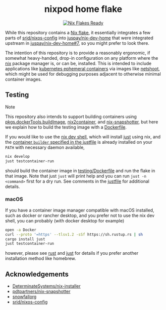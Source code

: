 <div align="center">

# nixpod home flake

<a href="https://nixos.wiki/wiki/Flakes" target="_blank">
	<img alt="Nix Flakes Ready" src="https://img.shields.io/static/v1?logo=nixos&logoColor=d8dee9&label=Nix%20Flakes&labelColor=5e81ac&message=In%20Containers&color=d8dee9&style=for-the-badge">
</a>

</div>

While this repository contains a [Nix flake](https://zero-to-nix.com/concepts/flakes), it essentially integrates a few parts of [srid/nixos-config](https://github.com/srid/nixos-config) into [juspay/nix-dev-home](https://github.com/juspay/nix-dev-home) that were integrated upstream in [juspay/nix-dev-home#7](https://github.com/juspay/nix-dev-home/pull/7), so you might prefer to look there.

The intention of this repository is to provide a reasonably ergonomic, if somewhat heavy-handed, drop-in configuration on any platform where the [nix](https://github.com/NixOS/nix) package manager is, or can be, installed. This is intended to include applications like [kubernetes ephemeral containers](https://kubernetes.io/docs/concepts/workloads/pods/ephemeral-containers/) via images like [netshoot](https://github.com/nicolaka/netshoot), which might be used for debugging purposes adjacent to otherwise minimal container images.

## Testing

> [!NOTE]
> This repository also intends to support building containers using [pkgs.dockerTools.buildImage](https://nixos.org/manual/nixpkgs/stable/#ssec-pkgs-dockerTools-buildImage), [nix2container](https://github.com/nlewo/nix2container), and [nix-snapshotter](https://github.com/pdtpartners/nix-snapshotter), but here we explain how to build the testing image with a [Dockerfile](https://github.com/cameronraysmith/nixpod-home/blob/main/testing/Dockerfile).

If you would like to use the [nix dev shell](https://nixos.wiki/wiki/Flakes#Super_fast_nix-shell), which will install [just](https://github.com/casey/just) using nix,  and the [container `builder` specified in the justfile](justfile) is already installed on your `PATH` with necessary daemon available,

```bash
nix develop
just testcontainer-run
```

should build the container image in [testing/Dockerfile](./testing/Dockerfile) and run the flake in that image.
Note that just `just` will print help and you can run `just -n <command>` first for a dry run.
See comments in the [justfile](justfile) for additional details.

### macOS

If you have a container image manager compatible with macOS installed, such as docker or rancher desktop, and you prefer not to use the nix dev shell, you can probably (with docker desktop for example)

```bash
open -a Docker
curl --proto '=https' --tlsv1.2 -sSf https://sh.rustup.rs | sh
cargo install just
just testcontainer-run
```

however, please see [rust](https://www.rust-lang.org/tools/install) and [just](https://github.com/casey/just) for details if you prefer another installation method like homebrew.

## Acknowledgements

- [DeterminateSystems/nix-installer](https://github.com/DeterminateSystems/nix-installer)
- [pdtpartners/nix-snapshotter](https://github.com/pdtpartners/nix-snapshotter)
- [snowfallorg](https://github.com/snowfallorg)
- [srid/nixos-config](https://github.com/srid/nixos-config)
